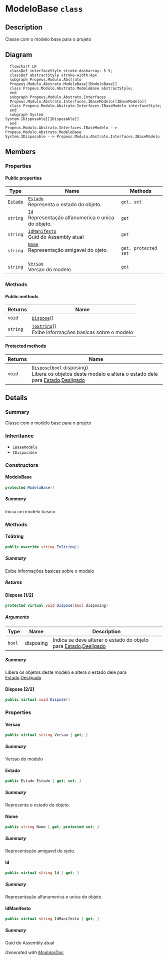# ModeloBase `class`

## Description
Classe com o modelo base para o projeto

## Diagram
```mermaid
  flowchart LR
  classDef interfaceStyle stroke-dasharray: 5 5;
  classDef abstractStyle stroke-width:4px
  subgraph Propeus.Modulo.Abstrato
  Propeus.Modulo.Abstrato.ModeloBase[[ModeloBase]]
  class Propeus.Modulo.Abstrato.ModeloBase abstractStyle;
  end
  subgraph Propeus.Modulo.Abstrato.Interfaces
  Propeus.Modulo.Abstrato.Interfaces.IBaseModelo[[IBaseModelo]]
  class Propeus.Modulo.Abstrato.Interfaces.IBaseModelo interfaceStyle;
  end
  subgraph System
System.IDisposable[[IDisposable]]
  end
Propeus.Modulo.Abstrato.Interfaces.IBaseModelo --> Propeus.Modulo.Abstrato.ModeloBase
System.IDisposable --> Propeus.Modulo.Abstrato.Interfaces.IBaseModelo
```

## Members
### Properties
#### Public  properties
| Type | Name | Methods |
| --- | --- | --- |
| [`Estado`](./propeusmoduloabstrato-Estado.md) | [`Estado`](#estado)<br>Representa o estado do objeto. | `get, set` |
| `string` | [`Id`](#id)<br>Representação alfanumerica e unica do objeto. | `get` |
| `string` | [`IdManifesto`](#idmanifesto)<br>Guid do Assembly atual | `get` |
| `string` | [`Nome`](#nome)<br>Representação amigavel do ojeto. <br><br> | `get, protected set` |
| `string` | [`Versao`](#versao)<br>Versao do modelo | `get` |

### Methods
#### Public  methods
| Returns | Name |
| --- | --- |
| `void` | [`Dispose`](#dispose-22)() |
| `string` | [`ToString`](#tostring)()<br>Exibe informações basicas sobre o modelo |

#### Protected  methods
| Returns | Name |
| --- | --- |
| `void` | [`Dispose`](#dispose-12)(`bool` disposing)<br>Libera os objetos deste modelo e altera o estado dele para [Estado](./propeusmoduloabstrato-Estado.md).[Desligado](#desligado) |

## Details
### Summary
Classe com o modelo base para o projeto

### Inheritance
 - [
`IBaseModelo`
](./propeusmoduloabstratointerfaces-IBaseModelo.md)
 - `IDisposable`

### Constructors
#### ModeloBase
```csharp
protected ModeloBase()
```
##### Summary
Inicia um modelo basico

### Methods
#### ToString
```csharp
public override string ToString()
```
##### Summary
Exibe informações basicas sobre o modelo

##### Returns


#### Dispose [1/2]
```csharp
protected virtual void Dispose(bool disposing)
```
##### Arguments
| Type | Name | Description |
| --- | --- | --- |
| `bool` | disposing | Indica se deve alterar o estado do objeto para [Estado](./propeusmoduloabstrato-Estado.md).[Desligado](#desligado) |

##### Summary
Libera os objetos deste modelo e altera o estado dele para [Estado](./propeusmoduloabstrato-Estado.md).[Desligado](#desligado)

#### Dispose [2/2]
```csharp
public virtual void Dispose()
```

### Properties
#### Versao
```csharp
public virtual string Versao { get; }
```
##### Summary
Versao do modelo

#### Estado
```csharp
public Estado Estado { get; set; }
```
##### Summary
Representa o estado do objeto.

#### Nome
```csharp
public string Nome { get; protected set; }
```
##### Summary
Representação amigavel do ojeto. 



#### Id
```csharp
public virtual string Id { get; }
```
##### Summary
Representação alfanumerica e unica do objeto.

#### IdManifesto
```csharp
public virtual string IdManifesto { get; }
```
##### Summary
Guid do Assembly atual

*Generated with* [*ModularDoc*](https://github.com/hailstorm75/ModularDoc)

